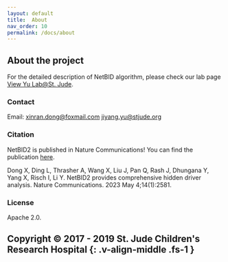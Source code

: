```yaml
---
layout: default
title:  About
nav_order: 10
permalink: /docs/about
---
```


## About the project

For the detailed description of NetBID algorithm, please check our lab page [View Yu Lab@St. Jude](https://stjuderesearch.org/site/lab/yu).

### Contact

Email: xinran.dong@foxmail.com
       jiyang.yu@stjude.org

### Citation

NetBID2 is published in Nature Communications! You can find the publication [here](https://www.nature.com/articles/s41467-023-38335-6).

Dong X, Ding L, Thrasher A, Wang X, Liu J, Pan Q, Rash J, Dhungana Y, Yang X, Risch I, Li Y. NetBID2 provides comprehensive hidden driver analysis. Nature Communications. 2023 May 4;14(1):2581.


### License

Apache 2.0.


Copyright © 2017 - 2019 St. Jude Children's Research Hospital
{: .v-align-middle .fs-1 }
---
